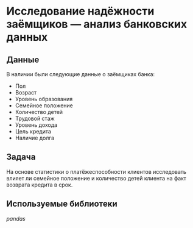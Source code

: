 # Исследование надёжности заёмщиков — анализ банковских данных

## Данные

В наличии были следующие данные о заёмщиках банка:

- Пол
- Возраст
- Уровень образования
- Семейное положение
- Количество детей
- Трудовой стаж
- Уровень дохода
- Цель кредита
- Наличие долга

## Задача

На основе статистики о платёжеспособности клиентов исследовать влияет ли семейное положение и количество детей клиента на факт возврата кредита в срок.

## Используемые библиотеки

*pandas*
